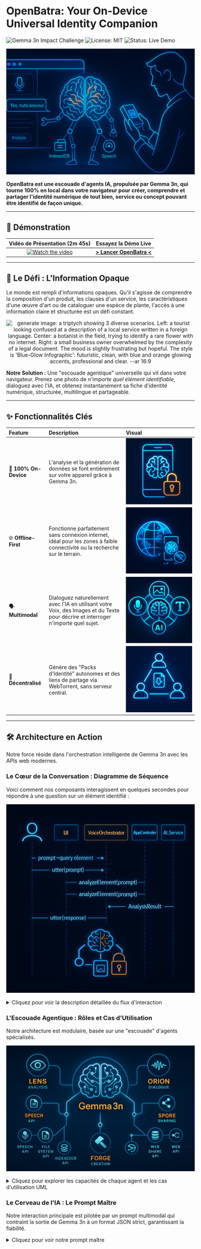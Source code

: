 <!-- Titre et Badges : L'accroche professionnelle -->
# OpenBatra: Your On-Device Universal Identity Companion
![Gemma 3n Impact Challenge](https://img.shields.io/badge/Gemma_3n-Impact_Challenge-blue)
![License: MIT](https://img.shields.io/badge/License-MIT-yellow.svg)
![Status: Live Demo](https://img.shields.io/badge/status-live_demo-brightgreen)

<!-- Bannière Héroïque : L'image qui capture la vision -->
<p align="center">
  <img src="assets/hero-banner.png" alt="generate image: a hero banner for a GitHub project. A brain made of glowing neural networks is inside a browser side panel, helping a human user understand a complex object in the real world (a plant, a piece of art, a service contract). The brain has arms and legs made of interconnected Web API icons (Speech, File System, IndexedDB). The style is 'Blue-Glow Infographic': futuristic, clean, with blue and orange glowing accents, professional and clear. --ar 16:9">
</p>

<!-- Le Slogan : La vision en une phrase -->
**OpenBatra est une escouade d'agents IA, propulsée par Gemma 3n, qui tourne 100% en local dans votre navigateur pour créer, comprendre et partager l'identité numérique de tout bien, service ou concept pouvant être identifié de façon unique.**

---

<!-- Section 1 : Le "WOW FACTOR" (Priorité Absolue) -->
## 🚀 Démonstration

| Vidéo de Présentation (2m 45s) | Essayez la Démo Live |
| :---: | :---: |
| [![Watch the video](URL_DE_VOTRE_MINIATURE_VIDEO)](URL_DE_VOTRE_VIDEO_YOUTUBE) | [**> Lancer OpenBatra <**](URL_DE_VOTRE_DEMO_LIVE) |

---

<!-- Section 2 : La Vision (Cible le critère "Impact & Vision" - 40%) -->
## 🎯 Le Défi : L'Information Opaque

Le monde est rempli d'informations opaques. Qu'il s'agisse de comprendre la composition d'un produit, les clauses d'un service, les caractéristiques d'une œuvre d'art ou de cataloguer une espèce de plante, l'accès à une information claire et structurée est un défi constant.

<p align="center">
  <img src="assets/vision-problem.png" alt="generate image: a triptych showing 3 diverse scenarios. Left: a tourist looking confused at a description of a local service written in a foreign language. Center: a botanist in the field, trying to identify a rare flower with no internet. Right: a small business owner overwhelmed by the complexity of a legal document. The mood is slightly frustrating but hopeful. The style is 'Blue-Glow Infographic': futuristic, clean, with blue and orange glowing accents, professional and clear. --ar 16:9">
</p>

**Notre Solution :** Une "escouade agentique" universelle qui vit dans votre navigateur. Prenez une photo de *n'importe quel élément identifiable*, dialoguez avec l'IA, et obtenez instantanément sa fiche d'identité numérique, structurée, multilingue et partageable.

---

<!-- Section 3 : Les Piliers Techniques (Cible le critère "Profondeur Technique") -->
## ✨ Fonctionnalités Clés

| Feature | Description | Visual |
| :--- | :--- | :--- |
| 🧠 **100% On-Device** | L'analyse et la génération de données se font entièrement sur votre appareil grâce à Gemma 3n. | <img src="assets/feature-on-device.png" alt="generate image: an icon of a smartphone with a glowing brain logo on the screen. A padlock icon is superimposed, indicating security and privacy. No clouds or external servers are visible. The style is 'Blue-Glow Infographic': futuristic, clean, with blue and orange glowing accents, 2D vector art. --s 250"> |
| 🌐 **Offline-First** | Fonctionne parfaitement sans connexion internet, idéal pour les zones à faible connectivité ou la recherche sur le terrain. | <img src="assets/feature-offline.png" alt="generate image: an icon of a globe with a 'Wi-Fi off' symbol next to it. The globe is still functioning and glowing, representing full functionality without an internet connection. The style is 'Blue-Glow Infographic': futuristic, clean, 2D vector art. --s 250"> |
| 🗣️ **Multimodal** | Dialoguez naturellement avec l'IA en utilisant votre Voix, des Images et du Texte pour décrire et interroger n'importe quel sujet. | <img src="assets/feature-multimodal.png" alt="generate image: an icon of three interconnected circles containing icons for a microphone (voice), a picture (image), and the letter 'T' (text), all feeding into a central AI brain icon. The style is 'Blue-Glow Infographic': futuristic, clean, 2D vector art. --s 250"> |
| 🔗 **Décentralisé** | Génère des "Packs d'Identité" autonomes et des liens de partage via WebTorrent, sans serveur central. | <img src="assets/feature-decentralized.png" alt="generate image: an icon of a peer-to-peer network diagram, with nodes representing users directly sharing a data package icon between them, bypassing a central server. The style is 'Blue-Glow Infographic': futuristic, clean, 2D vector art. --s 250"> |

---

<!-- Section 4 : Comment ça Marche ? (La Preuve Technique en Profondeur) -->
## 🛠️ Architecture en Action

Notre force réside dans l'orchestration intelligente de Gemma 3n avec les APIs web modernes.

### Le Cœur de la Conversation : Diagramme de Séquence

Voici comment nos composants interagissent en quelques secondes pour répondre à une question sur un élément identifié :

<p align="center">
  <img src="assets/sequence-diagram.png" alt="generate image: a visually appealing rendering of a UML Sequence Diagram. The lifelines are: User, UI (SidePanel), VoiceOrchestrator, AppController, AI_Service. The diagram shows the flow of messages for analyzing an element. The style is 'Blue-Glow Infographic': futuristic, clean, professional, easy to read, with subtle color coding for different components. --ar 4:3">
</p>

<details>
  <summary>Cliquez pour voir la description détaillée du flux d'interaction</summary>
  
  #### Description Détaillée du Flux
  
  1.  **[User → UI]** L'utilisateur prend une photo de l'élément à identifier (un objet, un texte, une scène...).
  2.  **[UI → VoiceOrchestrator]** L'UI demande au `VoiceOrchestrator` de poser la question de contexte à l'utilisateur via la **Web Speech API (SpeechSynthesis)**.
  3.  **[User → VoiceOrchestrator]** L'utilisateur pose sa question vocalement (ex: "Quelles sont les clauses de résiliation de ce contrat ?"). L'audio est transcrit en texte via **SpeechRecognition**.
  4.  **[VoiceOrchestrator → AppController]** Le texte de la question est transmis au contrôleur principal.
  5.  **[AppController → AI_Service]** Le contrôleur appelle le service IA avec l'image et la question.
  6.  **[AI_Service]** Le service exécute le prompt `analyzeElement` sur **Gemma 3n**. Le modèle effectue l'OCR si nécessaire, l'analyse contextuelle de l'image et du texte, et génère un objet JSON structuré.
  7.  **[AI_Service → AppController]** Le résultat JSON est retourné.
  8.  **[AppController → UI & VoiceOrchestrator]** Le contrôleur dispatche le résultat. L'UI met en évidence l'information pertinente sur l'image et le `VoiceOrchestrator` annonce la réponse vocale.

</details>

### L'Escouade Agentique : Rôles et Cas d'Utilisation

Notre architecture est modulaire, basée sur une "escouade" d'agents spécialisés.

<p align="center">
  <img src="assets/squad-architecture.png" alt="generate image: a technical architecture diagram. A central Gemma 3n AI core is at the center. Four specialized 'agents' branch out from it: 'Lens (Analysis)' with an eye icon, 'Orion (Dialogue)' with a soundwave icon, 'Forge (Creation)' with a hammer icon, and 'Spore (Sharing)' with a network icon. Each agent connects to specific Web API icons. The style is 'Blue-Glow Infographic': clean, professional. --ar 16:9">
</p>

<details>
  <summary>Cliquez pour explorer les capacités de chaque agent et les cas d'utilisation UML</summary>
  
  - **Agent "Lens" (Analyse) :** Utilise Gemma 3n pour l'analyse multimodale et l'extraction de l'identité unique d'un élément.
    
    *Diagramme du Cas d'Utilisation "Identifier un Élément" :*
    
    <img src="assets/use-case-analyze.png" alt="generate image: a clear UML Use Case diagram for 'Identify an Element'. Actors 'User' and 'Accessibility User' interact with use cases like 'Take Photo', 'Ask Question Vocally', and 'Receive Vocal and Visual Feedback'. The style is 'Blue-Glow Infographic'. --ar 4:3">

  - **Agent "Orion" (Dialogue) :** Gère la conversation TTS/STT via la **Web Speech API**.
  
  - **Agent "Forge" (Création) :** Construit le "Pack d'Identité" final (`.zip`) avec **JSZip**.
  
  - **Agent "Spore" (Partage) :** Crée le torrent et le magnet link à partir du pack généré, via **WebTorrent**.

</details>

### Le Cerveau de l'IA : Le Prompt Maître

Notre interaction principale est pilotée par un prompt multimodal qui contraint la sortie de Gemma 3n à un format JSON strict, garantissant la fiabilité.

<details>
  <summary>Cliquez pour voir notre prompt maître</summary>

  ```text
  You are an expert multimodal AI assistant named "Lens". Your task is to meticulously analyze the provided image and answer the user's question to uniquely identify any object, service or concept depicted.

  You MUST respond ONLY with a single, valid JSON object that strictly adheres to the following JSON Schema. Do not add any conversational text or explanations. 

  ### JSON Schema to Follow:
  {
    "$schema": "http://json-schema.org/draft-07/schema#",
    "title": "AnalysisResult",
    "type": "object",
    "properties": {
      "humanReadableAnswer": { "type": "string" },
      "foundTerm": { "type": "string" },
      "contextSnippet": { "type": "string" },
      "confidenceScore": { "type": "number", "minimum": 0, "maximum": 1 },
      "boundingBox": {
        "type": "object",
        "properties": { "x": { "type": "number" }, "y": { "type": "number" }, "width": { "type": "number" }, "height": { "type": "number" } },
        "required": ["x", "y", "width", "height"]
      }
    },
    "required": ["humanReadableAnswer", "foundTerm", "confidenceScore", "boundingBox"]
  }

  --- INPUT ---
  Image: {{image}}
  User's Question: {{user_question}}